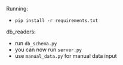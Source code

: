 Running:

- `pip install -r requirements.txt`

db_readers:
- run `db_schema.py`
- you can now run `server.py`
- use `manual_data.py` for manual data input
